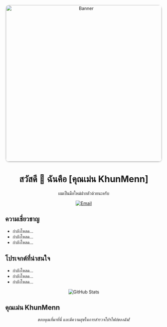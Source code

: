 <!-- แบนเนอร์ -->
<p align="center">
  <img src="https://scontent.fbkk23-1.fna.fbcdn.net/v/t1.6435-9/106046610_2695952420693528_4661443676452932630_n.jpg?_nc_cat=100&ccb=1-7&_nc_sid=09cbfe&_nc_eui2=AeFIB9kDl_Ae_qHG88rrfp2O2iN1pGGEiK_aI3WkYYSIr4hk3ynhZDheojqNolz0NvaTQRiDDocSnTS0zf2RlX3X&_nc_ohc=s4s0bMH1MgUAX-QDxfZ&_nc_ht=scontent.fbkk23-1.fna&oh=00_AfCqAhbLyLYnsLVBRdwViCviaYkldX-b-RicSmSPGvF3KQ&oe=64D34DDB" alt="Banner" width="500" height="500" style="border-radius: 10px; box-shadow: 0 2px 4px rgba(0, 0, 0, 0.2);" />
</p>

<!-- ชื่อโปรไฟล์ -->
<h1 align="center">สวัสดี 👋 ฉันคือ [คุณเม่น KhunMenn]</h1>

<!-- คำอธิบาย -->
<p align="center">ผมเป็นมือใหม่ฝากตัวด้วยนะครับ</p>

<!-- ติดต่อ -->
<p align="center">
  <a href="mailto:emugametest@gmail.com"><img src="https://img.shields.io/badge/Email-%23EA4335.svg?&style=for-the-badge&logo=Gmail&logoColor=white" alt="Email"></a>
</p>

<!-- ความเชี่ยวชาญ -->
<h2>ความเชี่ยวชาญ</h2>

<ul>
  <li>กำลังโหลด...</li>
  <li>กำลังโหลด...</li>
  <li>กำลังโหลด...</li>
</ul>

<!-- โปรเจกต์ที่น่าสนใจ -->
<h2>โปรเจกต์ที่น่าสนใจ</h2>

<ul>
  <li>กำลังโหลด...</li>
  <li>กำลังโหลด...</li>
  <li>กำลังโหลด...</li>
</ul>

<!-- การวิเคราะห์ข้อมูลโปรไฟล์ -->
<p align="center">
  <img src="https://github-readme-stats.vercel.app/api?username=your-username&show_icons=true&count_private=true&theme=radical" alt="GitHub Stats" />
</p>

<!-- ผู้เขียน -->
<h2>คุณเม่น KhunMenn</h2>

<!-- อธิบายเพิ่มเติม -->
<p align="center">
  <em>ขอบคุณที่มาที่นี่ และมีความสุขในการสำรวจโปรไฟล์ของฉัน!</em>
</p>

<!---
khunmenn/khunmenn is a ✨ special ✨ repository because its `README.md` (this file) appears on your GitHub profile.
You can click the Preview link to take a look at your changes.
--->
